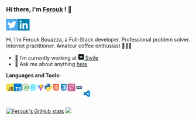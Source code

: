 ### Hi there, I'm [Ferouk](https://www.linkedin.com/in/ferouk/) ! 👋

<a href="https://twitter.com/bouazzaferouk">
  <img align="left" alt="Ferouk Bouazza | Twitter" height="32px" src="https://raw.githubusercontent.com/ferouk/ferouk/master/assets/twitter.svg" />
</a>
<a href="https://www.linkedin.com/in/ferouk/">
  <img align="left" alt="Ferouk's LinkedIn" height="32px" src="https://raw.githubusercontent.com/ferouk/ferouk/master/assets/linkedin.svg" />
</a>

<br />
<br />

Hi, I'm Ferouk Bouazza, a Full-Stack developer. Professional problem solver. Internet practitioner. Amateur coffee enthusiast 👨‍💻🚀


- 🌱 I’m currently working at [<img alt="Swile" width="16px" src="https://raw.githubusercontent.com/ferouk/ferouk/master/assets/swile.svg" /> Swile](https://swile.co)
- 💬 Ask me about anything [here](https://github.com/ferouk/ferouk/issues)

**Languages and Tools:**

<a href="#">
<img align="left" width="21px" src="https://raw.githubusercontent.com/ferouk/ferouk/master/assets/javascript.svg">
</a>
<a href="#">
<img align="left" width="21px" src="https://raw.githubusercontent.com/ferouk/ferouk/master/assets/typescript.svg">
</a>
<a href="#">
<img align="left" width="21px" src="https://raw.githubusercontent.com/ferouk/ferouk/master/assets/nodejs.svg">
</a>
<a href="#">
<img align="left" width="21px" src="https://raw.githubusercontent.com/ferouk/ferouk/master/assets/react.svg">
</a>
<a href="#">
<img align="left" height="21px" src="https://raw.githubusercontent.com/ferouk/ferouk/master/assets/vite.svg">
</a>
<a href="#">
<img align="left" height="21px" src="https://raw.githubusercontent.com/ferouk/ferouk/master/assets/python.svg">
</a>
<a href="#">
<img align="left" height="21px" src="https://raw.githubusercontent.com/ferouk/ferouk/master/assets/html5.svg">
</a>
<a href="#">
<img align="left" height="21px" src="https://raw.githubusercontent.com/ferouk/ferouk/master/assets/css3.svg">
</a>
<a href="#">
<img align="left" height="21px" src="https://raw.githubusercontent.com/ferouk/ferouk/master/assets/sass.svg">
</a>
<a href="#">
<img align="left" height="21px" src="https://raw.githubusercontent.com/ferouk/ferouk/master/assets/less.svg">
</a>
<br />
<a href="#">
<img align="left" height="21px" src="https://raw.githubusercontent.com/ferouk/ferouk/master/assets/vscode.svg">
</a>

<br />
<br />

<p aligh="left">
  <a href="http://www.github.com/ferouk"><img src="https://github-readme-stats.vercel.app/api?username=ferouk&show_icons=true&hide=&count_private=true&title_color=1f6feb&text_color=ffffff&icon_color=1f6feb&bg_color=0d1117&hide_border=true&show_icons=true" alt="Ferouk's GitHub stats" width="49%" /></a>
  <a href="http://www.github.com/ferouk"><img src="https://github-readme-streak-stats.herokuapp.com/?user=ferouk&stroke=ffffff&background=0d1117&ring=1f6feb&fire=1f6feb&currStreakNum=ffffff&currStreakLabel=1f6feb&sideNums=ffffff&sideLabels=ffffff&dates=ffffff&hide_border=true" width="49%" /></a>
</p>
